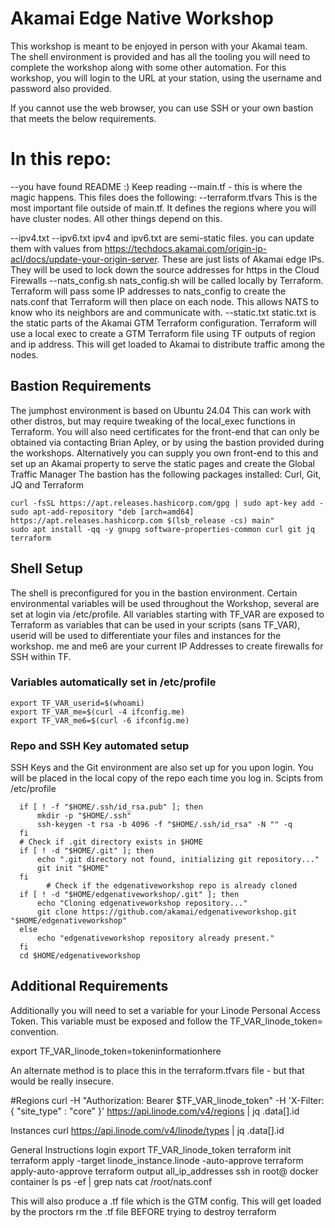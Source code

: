 # Akamai Edge Native Workshop
This workshop is meant to be enjoyed in person with your Akamai team. The shell environment is provided and has all the tooling you will need to complete the workshop along with some other automation.
For this workshop, you will login to the URL at your station, using the username and password also provided.

If you cannot use the web browser, you can use SSH or your own bastion that meets the below requirements.

# In this repo: 
--you have found README :) Keep reading
--main.tf - this is where the magic happens. This files does the following:
  --terraform.tfvars
    This is the most important file outside of main.tf. It defines the regions where you will have cluster nodes. All other things depend on this.
    
  --ipv4.txt
  --ipv6.txt
    ipv4 and ipv6.txt are semi-static files. you can update them with values from https://techdocs.akamai.com/origin-ip-acl/docs/update-your-origin-server. These are just lists of Akamai edge IPs. They will be used to lock down the source addresses for https in the Cloud Firewalls
  --nats_config.sh
    nats_config.sh will be called locally by Terraform. Terraform will pass some IP addresses to nats_config to create the nats.conf that Terraform will then place on each node. This allows NATS to know who its neighbors are and communicate with.
  --static.txt
    static.txt is the static parts of the Akamai GTM Terraform configuration. Terraform will use a local exec to create a GTM Terraform file using TF outputs of region and ip address. This will get loaded to Akamai to distribute traffic among the nodes.

## Bastion Requirements
The jumphost environment is based on Ubuntu 24.04
This can work with other distros, but may require tweaking of the local_exec functions in Terraform.
You will also need certificates for the front-end that can only be obtained via contacting Brian Apley, or by using the bastion provided during the workshops. Alternatively you can supply you own front-end to this and set up an Akamai property to serve the static pages and create the Global Traffic Manager
The bastion has the following packages installed: Curl, Git, JQ and Terraform
```
curl -fsSL https://apt.releases.hashicorp.com/gpg | sudo apt-key add -
sudo apt-add-repository "deb [arch=amd64] https://apt.releases.hashicorp.com $(lsb_release -cs) main"
sudo apt install -qq -y gnupg software-properties-common curl git jq terraform
```
## Shell Setup 
The shell is preconfigured for you in the bastion environment. Certain environmental variables will be used throughout the Workshop, several are set at login via /etc/profile. All variables starting with TF_VAR are exposed to Terraform as variables that can be used in your scripts (sans TF_VAR), userid will be used to differentiate your files and instances for the workshop. me and me6 are your current IP Addresses to create firewalls for SSH within TF.

### Variables automatically set in /etc/profile
```
export TF_VAR_userid=$(whoami)
export TF_VAR_me=$(curl -4 ifconfig.me)
export TF_VAR_me6=$(curl -6 ifconfig.me)
```
### Repo and SSH Key automated setup

SSH Keys and the Git environment are also set up for you upon login. You will be placed in the local copy of the repo each time you log in.
Scipts from /etc/profile
```
  if [ ! -f "$HOME/.ssh/id_rsa.pub" ]; then
	  mkdir -p "$HOME/.ssh"
	  ssh-keygen -t rsa -b 4096 -f "$HOME/.ssh/id_rsa" -N "" -q
  fi
  # Check if .git directory exists in $HOME 
  if [ ! -d "$HOME/.git" ]; then
   	  echo ".git directory not found, initializing git repository..."
   	  git init "$HOME" 
  fi
      	# Check if the edgenativeworkshop repo is already cloned 
  if [ ! -d "$HOME/edgenativeworkshop/.git" ]; then     
	  echo "Cloning edgenativeworkshop repository..."
   	  git clone https://github.com/akamai/edgenativeworkshop.git "$HOME/edgenativeworkshop" 
  else     
	  echo "edgenativeworkshop repository already present." 
  fi
  cd $HOME/edgenativeworkshop
```
## Additional Requirements
Additionally you will need to set a variable for your Linode Personal Access Token. This variable must be exposed and follow the TF_VAR_linode_token= convention. 

export TF_VAR_linode_token=tokeninformationhere

An alternate method is to place this in the terraform.tfvars file - but that would be really insecure.

    
#Regions
curl -H "Authorization: Bearer $TF_VAR_linode_token" -H 'X-Filter: { "site_type" : "core" }' https://api.linode.com/v4/regions | jq .data[].id

Instances
curl https://api.linode.com/v4/linode/types | jq .data[].id

General Instructions
login
export TF_VAR_linode_token
terraform init
terraform apply -target linode_instance.linode -auto-approve
terraform apply-auto-approve
terraform output all_ip_addresses
ssh in root@
docker container ls
ps -ef | grep nats
cat /root/nats.conf

This will also produce a .tf file which is the GTM config. This will get loaded by the proctors
rm the .tf file BEFORE trying to destroy terraform



